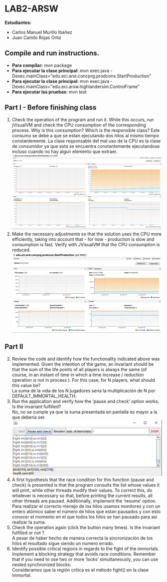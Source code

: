# LAB2-ARSW

**Estudiantes:** 
+ Carlos Manuel Murillo Ibañez
+ Juan Camilo Rojas Ortiz

## Compile and run instructions.
+ **Para compilar:** mvn package
+ **Para ejecutar la clase principal:** mvn exec:java -Dexec.mainClass="edu.eci.arst.concprg.prodcons.StartProduction"
+ **Para ejecutar la clase principal:** mvn exec:java -Dexec.mainClass="edu.eci.arsw.highlandersim.ControlFrame"
+ **Para ejecutar las pruebas:** mvn test



## Part I - Before finishing class
1. Check the operation of the program and run it. While this occurs, run jVisualVM and check the CPU consumption of the corresponding process. Why is this consumption? Which is the responsible class?
Este consumo se debe a que se estan ejecutando dos hilos al mismo tiempo constantemente. La clase responsable del mal uso de la CPU es la clase de consumidor ya que esta se encuentra constantemente ejecutandose incluso 
cuando no hay algun elemento que extraer.
![](img/consumption1.png)
2. Make the necessary adjustments so that the solution uses the CPU more efficiently, taking into account that - for now - production is slow and consumption is fast. Verify with JVisualVM that the CPU consumption is reduced. 
![](img/consumption2.png)

## Part II
2. Review the code and identify how the functionality indicated above was implemented. Given the intention of the game, an invariant should be that the sum of the life points of all players is always the same (of course, in an instant of time in which a time increase / reduction operation is not in process ). For this case, for N players, what should this value be?  
La suma de la vida de los N jugadores seria la multiplicación de N por DEFAULT_IMMORTAL_HEALTH.
3. Run the application and verify how the ‘pause and check’ option works. Is the invariant fulfilled?  
No, no se cumple ya que la suma presentada en pantalla es mayor a la que deberia ser.  
![](img/Noinvariante.png)
4. A first hypothesis that the race condition for this function (pause and check) is presented is that the program consults the list whose values ​​it will print, while other threads modify their values. To correct this, do whatever is necessary so that, before printing the current results, all other threads are paused. Additionally, implement the ‘resume’ option.  
Para realizar el correcto menejo de los hilos usamos monitores y con un entero atómico saber el número de hilos que estan pausados y con esto conocer el momento en el que todos los hilos se han pausado para asi realizar la suma.  
5. Check the operation again (click the button many times). Is the invariant fulfilled or not ?.  
A pesar de haber hecho de manera correcta la sincronización de los hilos el resultado sigue siendo un numero errado.  
6. Identify possible critical regions in regards to the fight of the immortals. Implement a blocking strategy that avoids race conditions. Remember that if you need to use two or more ‘locks’ simultaneously, you can use nested synchronized blocks:  
Consideramos que la región critica es el método fight() en la clase Immortal.